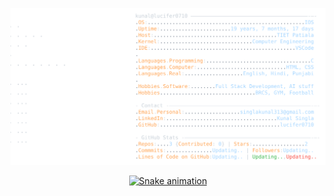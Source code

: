 <a href="https://github.com/lucifer0710/lucifer0710">
 <p align="center">
<img src="darkmode.svg" width="850" height="auto"/>
</p>
  <div align="center">
  <img src="https://profile-readme-generator.com/assets/snake.svg" alt="Snake animation" />
</div>
</a>
